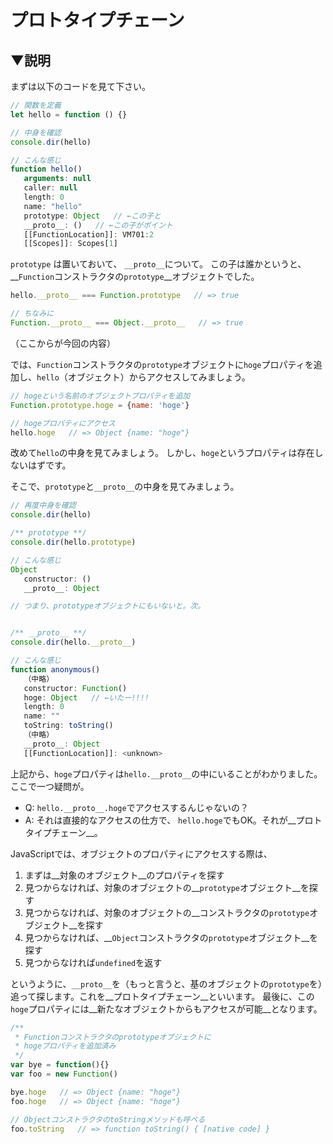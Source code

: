 # プロトタイプチェーン

## ▼説明
まずは以下のコードを見て下さい。

```JavaScript
// 関数を定義
let hello = function () {}

// 中身を確認
console.dir(hello)

// こんな感じ
function hello()
   arguments: null
   caller: null
   length: 0
   name: "hello"
   prototype: Object   // ←この子と
   __proto__: ()   // ←この子がポイント
   [[FunctionLocation]]: VM701:2
   [[Scopes]]: Scopes[1]
```

`prototype` は置いておいて、 `__proto__`について。
この子は誰かというと、__`Function`コンストラクタの`prototype`__オブジェクトでした。

```JavaScript
hello.__proto__ === Function.prototype   // => true

// ちなみに
Function.__proto__ === Object.__proto__   // => true
```

（ここからが今回の内容）

では、`Function`コンストラクタの`prototype`オブジェクトに`hoge`プロパティを追加し、`hello`（オブジェクト）からアクセスしてみましょう。

```JavaScript
// hogeという名前のオブジェクトプロパティを追加
Function.prototype.hoge = {name: 'hoge'}

// hogeプロパティにアクセス
hello.hoge   // => Object {name: "hoge"}
```

改めて`hello`の中身を見てみましょう。
しかし、`hoge`というプロパティは存在しないはずです。

そこで、`prototype`と`__proto__`の中身を見てみましょう。

```JavaScript
// 再度中身を確認
console.dir(hello)

/** prototype **/
console.dir(hello.prototype)

// こんな感じ
Object
   constructor: ()
   __proto__: Object

// つまり、prototypeオブジェクトにもいないと。次。


/** __proto__ **/
console.dir(hello.__proto__)

// こんな感じ
function anonymous()
   （中略）
   constructor: Function()
   hoge: Object   // ←いたー!!!!
   length: 0
   name: ""
   toString: toString()
   （中略）
   __proto__: Object
   [[FunctionLocation]]: <unknown>
```

上記から、`hoge`プロパティは`hello.__proto__`の中にいることがわかりました。ここで一つ疑問が。

* Q: `hello.__proto__.hoge`でアクセスするんじゃないの？
* A: それは直接的なアクセスの仕方で、 `hello.hoge`でもOK。それが__プロトタイプチェーン__。

JavaScriptでは、オブジェクトのプロパティにアクセスする際は、

  1. まずは__対象のオブジェクト__のプロパティを探す
  2. 見つからなければ、対象のオブジェクトの__`prototype`オブジェクト__を探す
  3. 見つからなければ、対象のオブジェクトの__コンストラクタの`prototype`オブジェクト__を探す
  4. 見つからなければ、__`Object`コンストラクタの`prototype`オブジェクト__を探す
  5. 見つからなければ`undefined`を返す

というように、`__proto__`を（もっと言うと、基のオブジェクトの`prototype`を）追って探します。これを__プロトタイプチェーン__といいます。
最後に、この`hoge`プロパティには__新たなオブジェクトからもアクセスが可能__となります。

```JavaScript
/**
 * Functionコンストラクタのprototypeオブジェクトに
 * hogeプロパティを追加済み
 */
var bye = function(){}
var foo = new Function()

bye.hoge   // => Object {name: "hoge"}
foo.hoge   // => Object {name: "hoge"}

// ObjectコンストラクタのtoStringメソッドも呼べる
foo.toString   // => function toString() { [native code] }
```